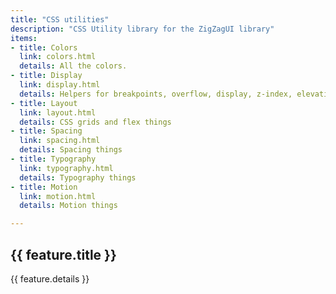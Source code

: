 ```yaml
---
title: "CSS utilities"
description: "CSS Utility library for the ZigZagUI library"
items:
- title: Colors
  link: colors.html
  details: All the colors.
- title: Display
  link: display.html
  details: Helpers for breakpoints, overflow, display, z-index, elevation, borders
- title: Layout
  link: layout.html
  details: CSS grids and flex things
- title: Spacing
  link: spacing.html
  details: Spacing things
- title: Typography
  link: typography.html
  details: Typography things
- title: Motion
  link: motion.html
  details: Motion things

---
```


<div class="features">
  <div
    v-for="(feature, index) in $page.frontmatter.items"
    :key="index"
    class="feature bg-light-grey ma-2 pa-3 rounded"
  >
    <RouterLink :to="feature.link || ''">
      <h2>{{ feature.title }}</h2>
      <p>{{ feature.details }}</p>
    </RouterLink>
  </div>
</div>

